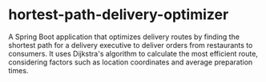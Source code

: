 # hortest-path-delivery-optimizer
A Spring Boot application that optimizes delivery routes by finding the shortest path for a delivery executive to deliver orders from restaurants to consumers. It uses Dijkstra's algorithm to calculate the most efficient route, considering factors such as location coordinates and average preparation times.
